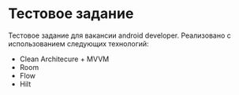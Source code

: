 # Тестовое задание
Тестовое задание для вакансии android developer. Реализовано с использованием следующих технологий:
- Clean Architecure + MVVM
- Room
- Flow
- Hilt
